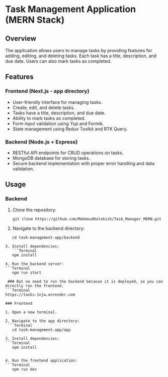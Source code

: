# Task Management Application (MERN Stack)

## Overview

The application allows users to manage tasks by providing features for adding, editing, and deleting tasks. Each task has a title, description, and due date. Users can also mark tasks as completed.

## Features

### Frontend (Next.js - app directory)

- User-friendly interface for managing tasks.
- Create, edit, and delete tasks.
- Tasks have a title, description, and due date.
- Ability to mark tasks as completed.
- Form input validation using Yup and Formik.
- State management using Redux Toolkit and RTK Query.

### Backend (Node.js + Express)

- RESTful API endpoints for CRUD operations on tasks.
- MongoDB database for storing tasks.
- Secure backend implementation with proper error handling and data validation.

## Usage

### Backend

1. Clone the repository:
   ```Terminal
   git clone https://github.com/MahmoudKalekish/Task_Manager_MERN.git

2. Navigate to the backend directory:
```Terminal
   cd task-management-app/backend

3. Install dependencies:
   ```Terminal
   npm install

4. Run the backend server:
```Terminal
   npm run start

 ### But no need to run the backend because it is deployed, so you can directly run the frontend.
```Terminal
https://tasks-1njw.onrender.com

### Frontend

1. Open a new terminal.

2. Navigate to the app directory:
 ```Terminal
   cd task-management-app/app

3. Install dependencies:
```Terminal
   npm install


4. Run the frontend application:
```Terminal
   npm run dev

